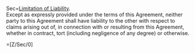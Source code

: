 Sec=<u>Limitation of Liability</u>.<br>Except as expressly provided under the terms of this Agreement, neither party to this Agreement shall have liability to the other with respect to claims arising out of, in connection with or resulting from this Agreement, whether in contract, tort (including negligence of any degree) or otherwise.

=[Z/Sec/0]
